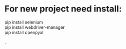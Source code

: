 <h1>For new project need install:</h1>
pip install selenium <br>
pip install webdriver-manager <br>
pip install openpyxl <br>

,